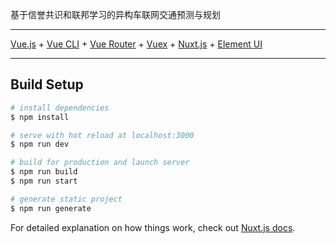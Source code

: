 基于信誉共识和联邦学习的异构车联网交通预测与规划

***

[Vue.js](https://cn.vuejs.org/) + [Vue CLI](https://cli.vuejs.org/) + [Vue Router](https://router.vuejs.org/zh/) + [Vuex](https://vuex.vuejs.org/) + [Nuxt.js](https://nuxtjs.org/) + [Element UI](https://element.eleme.cn/#/zh-CN/component/installation) 

***

## Build Setup

``` bash
# install dependencies
$ npm install

# serve with hot reload at localhost:3000
$ npm run dev

# build for production and launch server
$ npm run build
$ npm run start

# generate static project
$ npm run generate
```

For detailed explanation on how things work, check out [Nuxt.js docs](https://nuxtjs.org).
